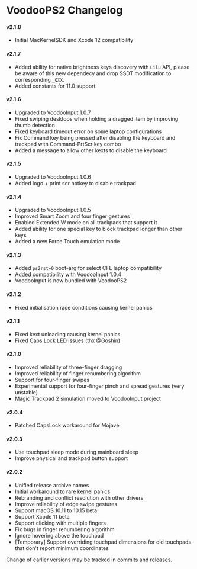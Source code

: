 VoodooPS2 Changelog
============================
#### v2.1.8
- Initial MacKernelSDK and Xcode 12 compatibility

#### v2.1.7
- Added ability for native brightness keys discovery with `Lilu` API, please be aware of this new dependecy and drop SSDT modification to corresponding `_QXX`.
- Added constants for 11.0 support

#### v2.1.6
- Upgraded to VoodooInput 1.0.7
- Fixed swiping desktops when holding a dragged item by improving thumb detection
- Fixed keyboard timeout error on some laptop configurations
- Fix Command key being pressed after disabling the keyboard and trackpad with Command-PrtScr key combo
- Added a message to allow other kexts to disable the keyboard

#### v2.1.5
- Upgraded to VoodooInput 1.0.6
- Added logo + print scr hotkey to disable trackpad

#### v2.1.4
- Upgraded to VoodooInput 1.0.5
- Improved Smart Zoom and four finger gestures
- Enabled Extended W mode on all trackpads that support it
- Added ability for one special key to block trackpad longer than other keys
- Added a new Force Touch emulation mode

#### v2.1.3
- Added `ps2rst=0` boot-arg for select CFL laptop compatibility
- Added compatibility with VoodooInput 1.0.4
- VoodooInput is now bundled with VoodooPS2

#### v2.1.2
- Fixed initialisation race conditions causing kernel panics

#### v2.1.1
- Fixed kext unloading causing kernel panics
- Fixed Caps Lock LED issues (thx @Goshin)

#### v2.1.0
- Improved reliability of three-finger dragging
- Improved reliability of finger renumbering algorithm
- Support for four-finger swipes
- Experimental support for four-finger pinch and spread gestures (very unstable)
- Magic Trackpad 2 simulation moved to VoodooInput project

#### v2.0.4
- Patched CapsLock workaround for Mojave

#### v2.0.3
- Use touchpad sleep mode during mainboard sleep
- Improve physical and trackpad button support

#### v2.0.2
- Unified release archive names
- Initial workaround to rare kernel panics
- Rebranding and conflict resolution with other drivers
- Improve reliability of edge swipe gestures
- Support macOS 10.11 to 10.15 beta
- Support Xcode 11 beta
- Support clicking with multiple fingers
- Fix bugs in finger renumbering algorithm
- Ignore hovering above the touchpad
- \[Temporary\] Support overriding touchpad dimensions for old touchpads that don't report minimum coordinates

Change of earlier versions may be tracked in [commits](https://github.com/acidanthera/VoodooPS2/commits/master) and [releases](https://github.com/acidanthera/VoodooPS2/releases).
